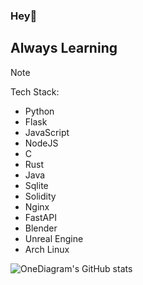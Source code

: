 ### Hey👋 
## Always Learning
> [!NOTE]
> Tech Stack:
> - Python
> - Flask
> - JavaScript
> - NodeJS
> - C
> - Rust
> - Java
> - Sqlite
> - Solidity
> - Nginx
> - FastAPI
> - Blender
> - Unreal Engine
> - Arch Linux

![OneDiagram's GitHub stats](https://github-readme-stats.vercel.app/api?username=OneDiagram&show_icons=true&theme=radical)

